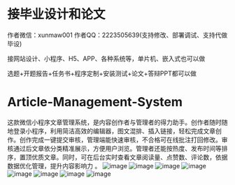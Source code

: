 # 接毕业设计和论文
作者微信：xunmaw001  作者QQ：2223505639(支持修改、部署调试、支持代做毕设)

接网站设计、小程序、H5、APP、各种系统等，单片机、嵌入式也可以做

选题+开题报告+任务书+程序定制+安装测试+论文+答辩PPT都可以做
# Article-Management-System
这款微信小程序文章管理系统，是内容创作者与管理者的得力助手。创作者随时随地登录小程序，利用简洁高效的编辑器，图文混排、插入链接，轻松完成文章创作。创作完成一键提交审核，管理端能快速审核，不合格可在线批注打回修改。审核通过后文章依分类精准展示，方便用户浏览。管理者还能按热度、发布时间等排序，置顶优质文章。同时，可在后台实时查看文章阅读量、点赞数、评论数，依据数据优化管理，提升内容影响力 。 
![image](https://github.com/user-attachments/assets/d69a726e-a5bc-4a48-9f2a-101bcd43a750)
![image](https://github.com/user-attachments/assets/b79fdb8f-fc28-46cd-b3a3-ac9b8d3e3f3f)
![image](https://github.com/user-attachments/assets/60069ba9-c5cd-4acf-b216-71e57ccd73ee)
![image](https://github.com/user-attachments/assets/93965a14-2128-4d15-9b31-08ee3d6b7323)
![image](https://github.com/user-attachments/assets/ec127a30-f8b8-4435-b8da-97c90e078847)
![image](https://github.com/user-attachments/assets/d4e47255-a614-4db0-9988-4c0543d724a5)
![image](https://github.com/user-attachments/assets/95505304-6125-46e9-afe2-e25dad5bdb75)
![image](https://github.com/user-attachments/assets/8dd537ea-81fc-475a-91d7-5fecd2d7bfba)
